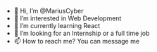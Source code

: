 - 👋 Hi, I’m @MariusCyber
- 👀 I’m interested in Web Development
- 🌱 I’m currently learning React
- 💞️ I’m looking for an Internship or a full time job
- 📫 How to reach me? You can message me

<!---
Marius081/Marius081 is a ✨ special ✨ repository because its `README.md` (this file) appears on your GitHub profile.
You can click the Preview link to take a look at your changes.
--->
